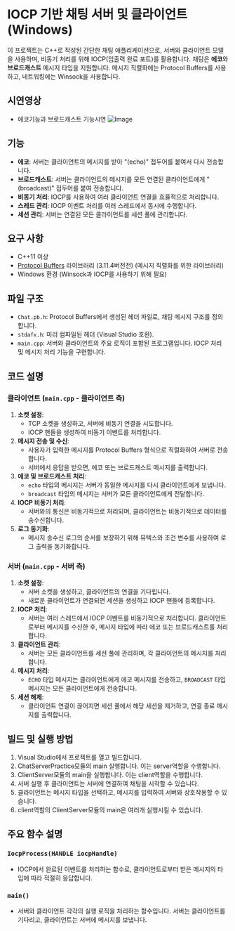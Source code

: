 # IOCP 기반 채팅 서버 및 클라이언트 (Windows)

이 프로젝트는 C++로 작성된 간단한 채팅 애플리케이션으로, 서버와 클라이언트 모델을 사용하며, 비동기 처리를 위해 IOCP(입출력 완료 포트)를 활용합니다. 채팅은 **에코**와 **브로드캐스트** 메시지 타입을 지원합니다. 메시지 직렬화에는 Protocol Buffers를 사용하고, 네트워킹에는 Winsock을 사용합니다.

## 시연영상
- 에코기능과 브로드캐스트 기능시연
![Image](https://github.com/user-attachments/assets/1c71f074-e1d4-47b5-9e28-6087696fbadd)

## 기능
- **에코**: 서버는 클라이언트의 메시지를 받아 "(echo)" 접두어를 붙여서 다시 전송합니다.
- **브로드캐스트**: 서버는 클라이언트의 메시지를 모든 연결된 클라이언트에게 "(broadcast)" 접두어를 붙여 전송합니다.
- **비동기 처리**: IOCP를 사용하여 여러 클라이언트 연결을 효율적으로 처리합니다.
- **스레드 관리**: IOCP 이벤트 처리를 여러 스레드에서 동시에 수행합니다.
- **세션 관리**: 서버는 연결된 모든 클라이언트를 세션 풀에 관리합니다.

## 요구 사항
- C++11 이상
- [Protocol Buffers](https://developers.google.com/protocol-buffers) 라이브러리 (3.11.4버전전) (메시지 직렬화를 위한 라이브러리)
- Windows 환경 (Winsock과 IOCP를 사용하기 위해 필요)

## 파일 구조
- `Chat.pb.h`: Protocol Buffers에서 생성된 헤더 파일로, 채팅 메시지 구조를 정의합니다.
- `stdafx.h`: 미리 컴파일된 헤더 (Visual Studio 호환).
- `main.cpp`: 서버와 클라이언트의 주요 로직이 포함된 프로그램입니다. IOCP 처리 및 메시지 처리 기능을 구현합니다.

## 코드 설명

### 클라이언트 (`main.cpp` - 클라이언트 측)

1. **소켓 설정**: 
    - TCP 소켓을 생성하고, 서버에 비동기 연결을 시도합니다.
    - IOCP 핸들을 생성하여 비동기 이벤트를 처리합니다.
2. **메시지 전송 및 수신**: 
    - 사용자가 입력한 메시지를 Protocol Buffers 형식으로 직렬화하여 서버로 전송합니다.
    - 서버에서 응답을 받으면, 에코 또는 브로드캐스트 메시지를 출력합니다.
3. **에코 및 브로드캐스트 처리**: 
    - `echo` 타입의 메시지는 서버가 동일한 메시지를 다시 클라이언트에게 보냅니다.
    - `broadcast` 타입의 메시지는 서버가 모든 클라이언트에게 전달합니다.
4. **IOCP 비동기 처리**: 
    - 서버와의 통신은 비동기적으로 처리되며, 클라이언트는 비동기적으로 데이터를 송수신합니다.
5. **로그 동기화**: 
    - 메시지 송수신 로그의 순서를 보장하기 위해 뮤텍스와 조건 변수를 사용하여 로그 출력을 동기화합니다.

### 서버 (`main.cpp` - 서버 측)

1. **소켓 설정**: 
    - 서버 소켓을 생성하고, 클라이언트의 연결을 기다립니다.
    - 새로운 클라이언트가 연결되면 세션을 생성하고 IOCP 핸들에 등록합니다.
2. **IOCP 처리**: 
    - 서버는 여러 스레드에서 IOCP 이벤트를 비동기적으로 처리합니다. 클라이언트로부터 메시지를 수신한 후, 메시지 타입에 따라 에코 또는 브로드캐스트를 처리합니다.
3. **클라이언트 관리**: 
    - 서버는 모든 클라이언트를 세션 풀에 관리하며, 각 클라이언트의 메시지를 처리합니다.
4. **메시지 처리**: 
    - `ECHO` 타입 메시지는 클라이언트에게 에코 메시지를 전송하고, `BROADCAST` 타입 메시지는 모든 클라이언트에게 전송합니다.
5. **세션 해제**: 
    - 클라이언트 연결이 끊어지면 세션 풀에서 해당 세션을 제거하고, 연결 종료 메시지를 출력합니다.

## 빌드 및 실행 방법

1. Visual Studio에서 프로젝트를 열고 빌드합니다.
2. ChatServerPractice모듈의 main 실행합니다. 이는 server역할을 수행합니다.
3. ClientServer모듈의 main을 실행합니다. 이는 client역할을 수행합니다.
4. 서버 실행 후 클라이언트는 서버에 연결하여 채팅을 시작할 수 있습니다.
5. 클라이언트는 메시지 타입을 선택하고, 메시지를 입력하여 서버와 상호작용할 수 있습니다.
6. client역할의 ClientServer모듈의 main은 여러개 실행시킬 수 있습니다.

## 주요 함수 설명

### `IocpProcess(HANDLE iocpHandle)`
- IOCP에서 완료된 이벤트를 처리하는 함수로, 클라이언트로부터 받은 메시지의 타입에 따라 적절히 응답합니다.

### `main()`
- 서버와 클라이언트 각각의 실행 로직을 처리하는 함수입니다. 서버는 클라이언트를 기다리고, 클라이언트는 서버에 메시지를 보냅니다.